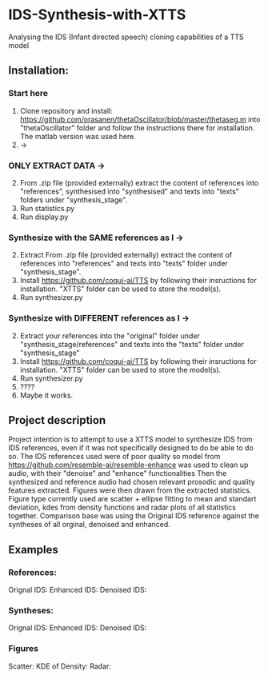 # IDS-Synthesis-with-XTTS
Analysing the IDS (Infant directed speech) cloning capabilities of a TTS model

## Installation:
### Start here 

1. Clone repository and install: https://github.com/orasanen/thetaOscillator/blob/master/thetaseg.m into "thetaOscillator" folder and follow the instructions there for installation.
   The matlab version was used here.
2. ->

### ONLY EXTRACT DATA ->


2. From .zip file (provided externally) extract the content of references into "references", synthesised into "synthesised" and texts into "texts" folders under "synthesis_stage".
3. Run statistics.py
4. Run display.py


### Synthesize with the SAME references as I ->


2. Extract From .zip file (provided externally) extract the content of references into "references" and texts into "texts" folder under "synthesis_stage".
3. Install https://github.com/coqui-ai/TTS by following their insructions for installation. "XTTS" folder can be used to store the model(s).
4. Run synthesizer.py


### Synthesize with DIFFERENT references as I ->


2. Extract your references into the "original" folder under "synthesis_stage/references" and texts into the "texts" folder under "synthesis_stage"
3. Install https://github.com/coqui-ai/TTS by following their insructions for installation. "XTTS" folder can be used to store the model(s).
4. Run synthesizer.py
5. ????
6. Maybe it works.


## Project description

Project intention is to attempt to use a XTTS model to synthesize IDS from IDS references, even if it was not specifically designed to do be able to do so. 
The IDS references used were of poor quality so model from https://github.com/resemble-ai/resemble-enhance was used to clean up audio, with their "denoise" and "enhance" functionalities
Then the synthesized and reference audio had chosen relevant prosodic and quality features extracted. Figures were then drawn from the extracted statistics. Figure type currently used are scatter + ellipse fitting to mean and standart deviation, kdes from density functions and radar plots of all statistics together. Comparison base was using the Original IDS reference against the syntheses of all orginal, denoised and enhanced.

## Examples

### References:

Orignal IDS:
Enhanced IDS:
Denoised IDS:

### Syntheses:

Orignal IDS:
Enhanced IDS:
Denoised IDS:

### Figures

Scatter:
KDE of Density:
Radar:



